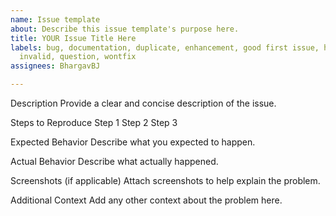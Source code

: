 ```yaml
---
name: Issue template
about: Describe this issue template's purpose here.
title: YOUR Issue Title Here
labels: bug, documentation, duplicate, enhancement, good first issue, help wanted,
  invalid, question, wontfix
assignees: BhargavBJ

---
```


Description
Provide a clear and concise description of the issue.

Steps to Reproduce
Step 1
Step 2
Step 3

Expected Behavior
Describe what you expected to happen.

Actual Behavior
Describe what actually happened.

Screenshots (if applicable)
Attach screenshots to help explain the problem.

Additional Context
Add any other context about the problem here.
